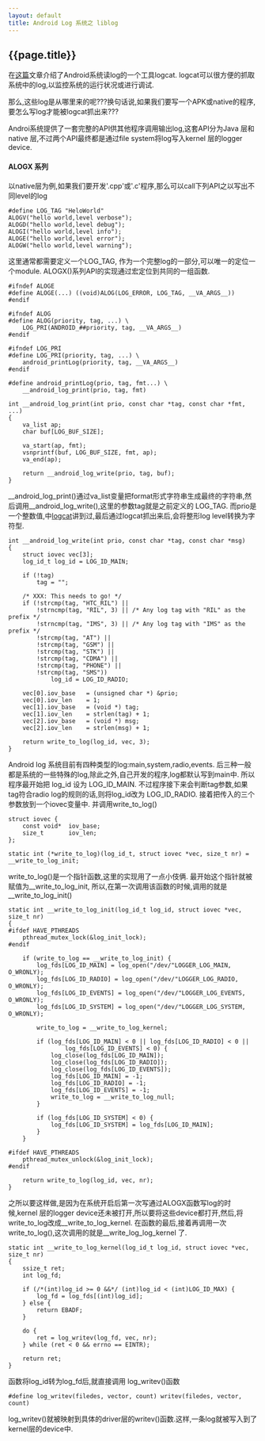```yaml
---
layout: default
title: Android Log 系统之 liblog
---
```


{{page.title}}
-----------------------------

在[这篇](http://byrlx.github.io/2013/07/10/Android-Log-%E7%B3%BB%E7%BB%9F%E4%B9%8B-logcat.html)文章介绍了Android系统读log的一个工具logcat. logcat可以很方便的抓取系统中的log,以监控系统的运行状况或进行调试.

那么,这些log是从哪里来的呢???换句话说,如果我们要写一个APK或native的程序,要怎么写log才能被logcat抓出来???

Androi系统提供了一套完整的API供其他程序调用输出log,这套API分为Java 层和 native 层,不过两个API最终都是通过file system将log写入kernel 层的logger device.

#### ALOGX 系列
以native层为例,如果我们要开发'.cpp'或'.c'程序,那么可以call下列API之以写出不同level的log

	#define LOG_TAG "HeloWorld"
	ALOGV("hello world,level verbose");
	ALOGD("hello world,level debug");
	ALOGI("hello world,level info");
	ALOGE("hello world,level error");
	ALOGW("hello world,level warning");

这里通常都需要定义一个LOG_TAG, 作为一个完整log的一部分,可以唯一的定位一个module. ALOGX()系列API的实现通过宏定位到共同的一组函数.

	#ifndef ALOGE
	#define ALOGE(...) ((void)ALOG(LOG_ERROR, LOG_TAG, __VA_ARGS__))
	#endif

	#ifndef ALOG
	#define ALOG(priority, tag, ...) \
	    LOG_PRI(ANDROID_##priority, tag, __VA_ARGS__)
	#endif

	#ifndef LOG_PRI
	#define LOG_PRI(priority, tag, ...) \
	    android_printLog(priority, tag, __VA_ARGS__)
	#endif

	#define android_printLog(prio, tag, fmt...) \
	    __android_log_print(prio, tag, fmt)

	int __android_log_print(int prio, const char *tag, const char *fmt, ...)
	{
	    va_list ap;
	    char buf[LOG_BUF_SIZE];
	
	    va_start(ap, fmt);
	    vsnprintf(buf, LOG_BUF_SIZE, fmt, ap);
	    va_end(ap);
	
	    return __android_log_write(prio, tag, buf);
	}
	
__android_log_print()通过va_list变量把format形式字符串生成最终的字符串,然后调用__android_log_write(),这里的参数tag就是之前定义的 LOG_TAG. 而prio是一个整数值,中[logcat](http://byrlx.github.io/2013/07/10/Android-Log-%E7%B3%BB%E7%BB%9F%E4%B9%8B-logcat.html)讲到过,最后通过logcat抓出来后,会将整形log level转换为字符型.
	
	int __android_log_write(int prio, const char *tag, const char *msg)
	{
	    struct iovec vec[3];
	    log_id_t log_id = LOG_ID_MAIN;
	
	    if (!tag)
	        tag = "";
	
	    /* XXX: This needs to go! */
	    if (!strcmp(tag, "HTC_RIL") ||
	        !strncmp(tag, "RIL", 3) || /* Any log tag with "RIL" as the prefix */
	        !strncmp(tag, "IMS", 3) || /* Any log tag with "IMS" as the prefix */
	        !strcmp(tag, "AT") ||
	        !strcmp(tag, "GSM") ||
	        !strcmp(tag, "STK") ||
	        !strcmp(tag, "CDMA") ||
	        !strcmp(tag, "PHONE") ||
	        !strcmp(tag, "SMS"))
	            log_id = LOG_ID_RADIO;
	
	    vec[0].iov_base   = (unsigned char *) &prio;
	    vec[0].iov_len    = 1;
	    vec[1].iov_base   = (void *) tag;
	    vec[1].iov_len    = strlen(tag) + 1;
	    vec[2].iov_base   = (void *) msg;
	    vec[2].iov_len    = strlen(msg) + 1;
	
	    return write_to_log(log_id, vec, 3);
	}

Android log 系统目前有四种类型的log:main,system,radio,events. 后三种一般都是系统的一些特殊的log,除此之外,自己开发的程序,log都默认写到main中. 所以程序最开始把 log_id 设为 LOG_ID_MAIN. 不过程序接下来会判断tag参数,如果tag符合radio log的规则的话,则将log_id改为 LOG_ID_RADIO. 接着把传入的三个参数放到一个iovec变量中. 并调用write_to_log()
	
	struct iovec {
	    const void*  iov_base;
	    size_t       iov_len;
	};
	
	static int (*write_to_log)(log_id_t, struct iovec *vec, size_t nr) = __write_to_log_init;
	
write_to_log()是一个指针函数,这里的实现用了一点小伎俩. 最开始这个指针就被赋值为__write_to_log_init, 所以,在第一次调用该函数的时候,调用的就是 __write_to_log_init()

	static int __write_to_log_init(log_id_t log_id, struct iovec *vec, size_t nr)
	{
	#ifdef HAVE_PTHREADS
	    pthread_mutex_lock(&log_init_lock);
	#endif
	
	    if (write_to_log == __write_to_log_init) {
	        log_fds[LOG_ID_MAIN] = log_open("/dev/"LOGGER_LOG_MAIN, O_WRONLY);
	        log_fds[LOG_ID_RADIO] = log_open("/dev/"LOGGER_LOG_RADIO, O_WRONLY);
	        log_fds[LOG_ID_EVENTS] = log_open("/dev/"LOGGER_LOG_EVENTS, O_WRONLY);
	        log_fds[LOG_ID_SYSTEM] = log_open("/dev/"LOGGER_LOG_SYSTEM, O_WRONLY);
	
	        write_to_log = __write_to_log_kernel;
	
	        if (log_fds[LOG_ID_MAIN] < 0 || log_fds[LOG_ID_RADIO] < 0 ||
	                log_fds[LOG_ID_EVENTS] < 0) {
	            log_close(log_fds[LOG_ID_MAIN]);
	            log_close(log_fds[LOG_ID_RADIO]);
	            log_close(log_fds[LOG_ID_EVENTS]);
	            log_fds[LOG_ID_MAIN] = -1;
	            log_fds[LOG_ID_RADIO] = -1;
	            log_fds[LOG_ID_EVENTS] = -1;
	            write_to_log = __write_to_log_null;
	        }
	
	        if (log_fds[LOG_ID_SYSTEM] < 0) {
	            log_fds[LOG_ID_SYSTEM] = log_fds[LOG_ID_MAIN];
	        }
	    }
	
	#ifdef HAVE_PTHREADS
	    pthread_mutex_unlock(&log_init_lock);
	#endif
	
	    return write_to_log(log_id, vec, nr);
	}
	
之所以要这样做,是因为在系统开启后第一次写通过ALOGX函数写log的时候,kernel 层的logger device还未被打开,所以要将这些device都打开,然后,将write_to_log改成__write_to_log_kernel. 在函数的最后,接着再调用一次write_to_log(),这次调用的就是__write_log_log_kernel 了.

	static int __write_to_log_kernel(log_id_t log_id, struct iovec *vec, size_t nr)
	{
	    ssize_t ret;
	    int log_fd;
	
	    if (/*(int)log_id >= 0 &&*/ (int)log_id < (int)LOG_ID_MAX) {
	        log_fd = log_fds[(int)log_id];
	    } else {
	        return EBADF;
	    }
	
	    do {
	        ret = log_writev(log_fd, vec, nr);
	    } while (ret < 0 && errno == EINTR);
	
	    return ret;
	}

函数将log_id转为log_fd后,就直接调用 log_writev()函数

	#define log_writev(filedes, vector, count) writev(filedes, vector, count)

log_writev()就被映射到具体的driver层的writev()函数.这样,一条log就被写入到了kernel层的device中.
